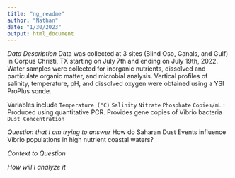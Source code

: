 ```yaml
---
title: "ng_readme"
author: "Nathan"
date: "1/30/2023"
output: html_document
---
```


*Data Description*
Data was collected at 3 sites (Blind Oso, Canals, and Gulf) in Corpus Christi, TX starting on July 7th and ending on July 19th, 2022. Water samples were collected for inorganic nutrients, dissolved and particulate organic matter, and microbial analysis. Vertical profiles of salinity, temperature, pH, and dissolved oxygen were obtained using a YSI ProPlus sonde. 

Variables include
`Temperature (°C)`
`Salinity`
`Nitrate`
`Phosphate`
`Copies/mL` : Produced using quantitative PCR. Provides gene copies of Vibrio bacteria
`Dust Concentration`

*Question that I am trying to answer*
How do Saharan Dust Events influence Vibrio populations in high nutrient coastal waters?

*Context to Question*

*How will I analyze it*